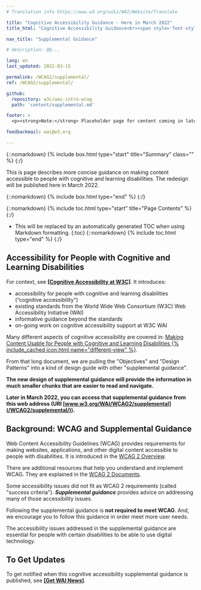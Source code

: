```yaml
---
# Translation info https://www.w3.org/wiki/WAI/Website/Translate

title: "Cognitive Accessibility Guidance - Here in March 2022"
title_html: "Cognitive Accessibility Guidance<br><span style='font-style: italic; font-size: 0.625em;'>To be published here in March 2022</span>"

nav_title: "Supplemental Guidance"

# description: @@...

lang: en
last_updated: 2022-03-15

permalink: /WCAG2/supplemental/
ref: /WCAG2/supplemental/

github:
  repository: w3c/wai-intro-wcag
  path: 'content/supplemental.md'

footer: >
  <p><strong>Note:</strong> Placeholder page for content coming in late March 2022.</p>

feedbackmail: wai@w3.org  

---
```



{::nomarkdown}
{% include box.html type="start" title="Summary" class="" %}
{:/}

This is page describes more concise guidance on making content accessible to people with cognitive and learning disabilities. The redesign will be published here in March 2022.

{::nomarkdown}
{% include box.html type="end" %}
{:/}

{::nomarkdown}
{% include toc.html type="start" title="Page Contents" %}
{:/}

- This will be replaced by an automatically generated TOC when using Markdown formatting.
{:toc}
{::nomarkdown}
{% include toc.html type="end" %}
{:/}

## Accessibility for People with Cognitive and Learning Disabilities

For context, see **[[Cognitive Accessibility at W3C]](/cognitive/)**. It introduces:
* accessibility for people with cognitive and learning disabilities (“cognitive accessibility”)
* existing standards from the World Wide Web Consortium (W3C) Web Accessibility Initiative (WAI)
* informative guidance beyond the standards
* on-going work on cognitive accessibility support at W3C WAI

Many different aspects of cognitive accessibility are covered in: [Making Content Usable for People with Cognitive and Learning Disabilities {% include_cached icon.html name="different-view" %}](https://www.w3.org/TR/coga-usable/).

From that long document, we are pulling the "Objectives" and "Design Patterns" into a kind of design guide with other "supplemental guidance".

**The new design of supplemental guidance will provide the information in much smaller chunks that are easier to read and navigate.**

**Later in March 2022, you can access that supplemental guidance from this web address (URI [www.w3.org/WAI/WCAG2/supplemental](/WCAG2/supplemental/)).**

## Background: WCAG and Supplemental Guidance

Web Content Accessibility Guidelines (WCAG) provides requirements for making websites, applications, and other digital content accessible to people with disabilities. It is introduced in the [WCAG 2 Overview](https://www.w3.org/WAI/standards-guidelines/wcag/).

There are additional resources that help you understand and implement WCAG. They are explained in the [WCAG 2 Documents](https://www.w3.org/WAI/standards-guidelines/wcag/docs/).

Some accessibility issues did not fit as WCAG 2 requirements (called "success criteria"). **_Supplemental guidance_** provides advice on addressing many of those accessibility issues.

Following the supplemental guidance is **not required to meet WCAG**. And, we encourage you to follow this guidance in order meet more user needs.

The accessibility issues addressed in the supplemental guidance are essential for people with certain disabilities to be able to use digital technology.

## To Get Updates

To get notified when this cognitive accessibility supplemental guidance is published, see **[[Get WAI News]](/news/subscribe/)**.
